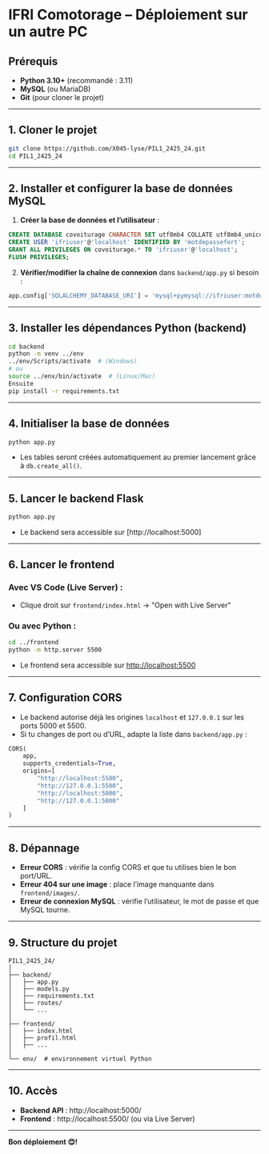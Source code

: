 # IFRI Comotorage – Déploiement sur un autre PC

## Prérequis

- **Python 3.10+** (recommandé : 3.11)
- **MySQL** (ou MariaDB)
- **Git** (pour cloner le projet)

---

## 1. Cloner le projet

```bash
git clone https://github.com/X045-lyse/PIL1_2425_24.git
cd PIL1_2425_24
```

---

## 2. Installer et configurer la base de données MySQL

1. **Créer la base de données et l’utilisateur** :

```sql
CREATE DATABASE covoiturage CHARACTER SET utf8mb4 COLLATE utf8mb4_unicode_ci;
CREATE USER 'ifriuser'@'localhost' IDENTIFIED BY 'motdepassefort';
GRANT ALL PRIVILEGES ON covoiturage.* TO 'ifriuser'@'localhost';
FLUSH PRIVILEGES;
```

2. **Vérifier/modifier la chaîne de connexion** dans `backend/app.py` si besoin :

```python
app.config['SQLALCHEMY_DATABASE_URI'] = 'mysql+pymysql://ifriuser:motdepassefort@localhost/covoiturage'
```

---

## 3. Installer les dépendances Python (backend)

```bash
cd backend
python -m venv ../env
../env/Scripts/activate  # (Windows)
# ou
source ../env/bin/activate  # (Linux/Mac)
Ensuite
pip install -r requirements.txt
```

---

## 4. Initialiser la base de données

```bash
python app.py
```
- Les tables seront créées automatiquement au premier lancement grâce à `db.create_all()`.

---

## 5. Lancer le backend Flask

```bash
python app.py
```
- Le backend sera accessible sur [http://localhost:5000]

---

## 6. Lancer le frontend

### Avec VS Code (Live Server) :
- Clique droit sur `frontend/index.html` → "Open with Live Server"

### Ou avec Python :
```bash
cd ../frontend
python -m http.server 5500
```
- Le frontend sera accessible sur [http://localhost:5500](http://localhost:5500)

---

## 7. Configuration CORS

- Le backend autorise déjà les origines `localhost` et `127.0.0.1` sur les ports 5000 et 5500.
- Si tu changes de port ou d’URL, adapte la liste dans `backend/app.py` :

```python
CORS(
    app,
    supports_credentials=True,
    origins=[
        "http://localhost:5500",
        "http://127.0.0.1:5500",
        "http://localhost:5000",
        "http://127.0.0.1:5000"
    ]
)
```

---

## 8. Dépannage

- **Erreur CORS** : vérifie la config CORS et que tu utilises bien le bon port/URL.
- **Erreur 404 sur une image** : place l’image manquante dans `frontend/images/`.
- **Erreur de connexion MySQL** : vérifie l’utilisateur, le mot de passe et que MySQL tourne.

---

## 9. Structure du projet

```
PIL1_2425_24/
│
├── backend/
│   ├── app.py
│   ├── models.py
│   ├── requirements.txt
│   ├── routes/
│   └── ...
│
├── frontend/
│   ├── index.html
│   ├── profil.html
│   ├── ...
│
└── env/  # environnement virtuel Python
```

---

## 10. Accès

- **Backend API** : http://localhost:5000/
- **Frontend** : http://localhost:5500/ (ou via Live Server)

---

**Bon déploiement 😊!**
